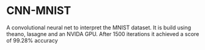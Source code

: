 # CNN-MNIST
A convolutional neural net to interpret the MNIST dataset. It is build using theano, lasagne and an NVIDA GPU.
After 1500 iterations it achieved a score of 99.28% accuracy
